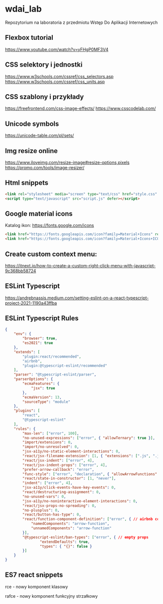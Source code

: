 # wdai_lab

Repozytorium na laboratoria z przedmiotu Wstęp Do Aplikacji Internetowych

## Flexbox tutorial

https://www.youtube.com/watch?v=yFHgP0MF3V4

## CSS selektory i jednostki

https://www.w3schools.com/cssref/css_selectors.asp
https://www.w3schools.com/cssref/css_units.asp

## CSS szablony i przykłady

https://freefrontend.com/css-image-effects/
https://www.csscodelab.com/

## Unicode symbols

https://unicode-table.com/pl/sets/

## Img resize online

https://www.iloveimg.com/resize-image#resize-options,pixels
https://promo.com/tools/image-resizer/

## Html snippets

```html
<link rel="stylesheet" media="screen" type="text/css" href="style.css" />
<script type="text/javascript" src="script.js" defer></script>
```

## Google material icons

Katalog ikon: https://fonts.google.com/icons

```html
<link href="https://fonts.googleapis.com/icon?family=Material+Icons" rel="stylesheet" />
<link href="https://fonts.googleapis.com/icon?family=Material+Icons+ICON_TYPE" rel="stylesheet" />
```

## Create custom context menu:

https://itnext.io/how-to-create-a-custom-right-click-menu-with-javascript-9c368bb58724

## ESLint Typescript

https://andrebnassis.medium.com/setting-eslint-on-a-react-typescript-project-2021-1190a43ffba

##

## ESLint Typescript Rules

```json
{
    "env": {
        "browser": true,
        "es2021": true
    },
    "extends": [
        "plugin:react/recommended",
        "airbnb",
        "plugin:@typescript-eslint/recommended"
    ],
    "parser": "@typescript-eslint/parser",
    "parserOptions": {
        "ecmaFeatures": {
            "jsx": true
        },
        "ecmaVersion": 13,
        "sourceType": "module"
    },
    "plugins": [
        "react",
        "@typescript-eslint"
    ],
    "rules": {
        "max-len": ["error", 100],
        "no-unused-expressions": ["error", { "allowTernary": true }],
        "import/extensions": 0,
        "import/no-unresolved": 0,
        "jsx-a11y/no-static-element-interactions": 0,
        "react/jsx-filename-extension": [1, { "extensions": [".js", ".jsx", ".ts", ".tsx"] }],
        "react/jsx-indent": ["error", 4],
        "react/jsx-indent-props": ["error", 4],
        "prefer-arrow-callback": "error",
        "func-style": ["error", "declaration", { "allowArrowFunctions": true }],
        "react/state-in-constructor": [1, "never"],
        "indent": ["error", 4],
        "jsx-a11y/click-events-have-key-events": 0,
        "react/destructuring-assignment": 0,
        "no-unused-vars": 0,
        "jsx-a11y/no-noninteractive-element-interactions": 0,
        "react/jsx-props-no-spreading": 0,
        "no-plusplus": 0,
        "react/button-has-type": 0,
        "react/function-component-definition": ["error", { // airbnb config bug
            "namedComponents": "arrow-function",
            "unnamedComponents": "arrow-function"
        }],
        "@typescript-eslint/ban-types": ["error", { // empty props
                "extendDefaults": true,
                "types": { "{}": false }
        }]
    }
}
```

## ES7 react snippets
rce - nowy komponent klasowy

rafce - nowy komponent funkcyjny strzałkowy
